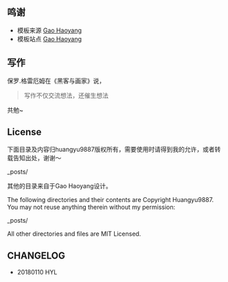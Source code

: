 ## 鸣谢
- 模板来源 [Gao Haoyang](https://github.com/Gaohaoyang/gaohaoyang.github.io)
- 模板站点 [Gao Haoyang](http://gaohaoyang.github.io)


## 写作


保罗.格雷厄姆在《黑客与画家》说，

> 写作不仅交流想法，还催生想法

共勉~

## License


下面目录及内容归huangyu9887版权所有，需要使用时请得到我的允许，或者转载告知出处，谢谢～

_posts/

其他的目录来自于Gao Haoyang设计。



The following directories and their contents are Copyright Huangyu9887. You may not reuse anything therein without my permission:

_posts/

All other directories and files are MIT Licensed. 

## CHANGELOG

- 20180110 HYL

